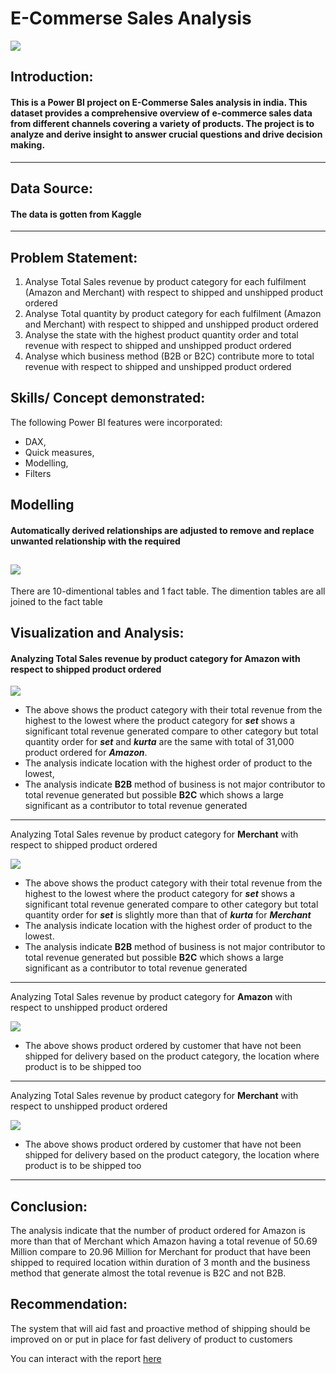 # E-Commerse Sales Analysis

![](5461241.jpg)

## Introduction:
#### This is a Power BI project on E-Commerse Sales analysis in **india**. This dataset provides a comprehensive overview of e-commerce sales data from different channels  covering a variety of products. The project is to analyze and derive insight to answer crucial questions and drive decision making.
---

## Data Source: 
   #### The data is gotten from Kaggle 
---

## Problem Statement:
1. Analyse Total Sales revenue by product category for each fulfilment (Amazon and Merchant) with respect to shipped and unshipped product ordered
2. Analyse Total quantity by product category for each fulfilment (Amazon and Merchant) with respect to shipped and unshipped product ordered
3. Analyse the state with the highest product quantity order and total revenue with respect to shipped and unshipped product ordered
4. Analyse which business method (B2B or B2C) contribute more to total revenue with respect to shipped and unshipped product ordered

## Skills/ Concept demonstrated:

The following Power BI features were incorporated:
- DAX,
- Quick measures,
- Modelling,
- Filters

## Modelling
#### Automatically derived relationships are adjusted to remove and replace unwanted relationship with the required
![](Analysis_5.JPG)
---
There are 10-dimentional tables and 1 fact table. The dimention tables are all joined to the fact table


## Visualization and Analysis:

#### Analyzing Total Sales revenue by product category for **Amazon**  with respect to shipped product ordered

![](Analysis_1.JPG)

- The above shows the product category with their total revenue from the highest to the lowest where the product category for **_set_** shows a significant total revenue 
  generated compare to other category but total quantity order for **_set_** and **_kurta_** are the same with total of 31,000 product ordered for **_Amazon_**.
- The analysis indicate location with the highest order of product to the lowest,
- The analysis indicate **B2B** method of business is not major contributor to total revenue generated but possible **B2C** which shows a large significant as a contributor 
  to total revenue generated
---


Analyzing Total Sales revenue by product category for **Merchant**  with respect to shipped product ordered

![](Analysis_2.JPG)

- The above shows the product category with their total revenue from the highest to the lowest where the product category for **_set_** shows a significant total revenue generated compare to other category but total quantity order for **_set_** is slightly more than that of **_kurta_**  for **_Merchant_**
- The analysis indicate location with the highest order of product to the lowest.
- The analysis indicate **B2B** method of business is not major contributor to total revenue generated but possible **B2C** which shows a large significant as a contributor 
  to total revenue generated
---


Analyzing Total Sales revenue by product category for **Amazon**  with respect to unshipped product ordered

![](Analysis_3.JPG)

- The above shows product ordered by customer that have not been shipped for delivery based on the product category, the location where product is to be shipped too
---


Analyzing Total Sales revenue by product category for **Merchant**  with respect to unshipped product ordered

![](Analysis_4.JPG)

- The above shows product ordered by customer that have not been shipped for delivery based on the product category, the location where product is to be shipped too
---


## Conclusion:

The analysis indicate that the number of product ordered for Amazon is more than that of Merchant which Amazon having a total revenue of 50.69 Million compare to 20.96 Million for Merchant for product that have been shipped to required location within duration of 3 month and the business method that generate almost the total revenue is B2C and not B2B.


## Recommendation:

The system that will aid fast and proactive method of shipping should be improved on or put in place for fast delivery of product to customers

You can interact with the report [here](https://drive.google.com/file/d/15oeVIWphmHuNRkJrBtBR4LPMiWcGb_Go/view?usp=drive_link)
